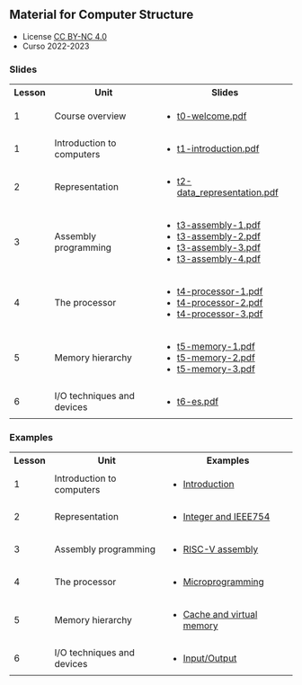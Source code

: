 ## Material for Computer Structure

<html>
<ul>
<li> License <a href="http:/creativecommons.org/licenses/by-nc/4.0/">CC BY-NC 4.0</a> </li>
<li> Curso 2022-2023</li>
</ul>
</html>


### Slides

<html>
 <small>
 <table style="width:100%;" width="100%">
  <tr><th>Lesson</th><th>Unit</th><th>Slides</th></tr>

  <tr><td>1</td><td>Course overview</td>
      <td><ul type="0">
        <li> <a href="https://acaldero.github.io/uc3m_cs/slides/t0-welcome.pdf">t0-welcome.pdf</a> </li>
      </ul></td>
  </tr>

  <tr><td>1</td><td>Introduction to computers</td>
      <td><ul type="1">
        <li> <a href="https://acaldero.github.io/uc3m_cs/slides/t1-introduction.pdf">t1-introduction.pdf</a> </li>
      </ul></td>
  </tr>

  <tr><td>2</td><td>Representation</td>
      <td><ul type="1">
        <li> <a href="https://acaldero.github.io/uc3m_cs/slides/t2-data_representation.pdf">t2-data_representation.pdf</a></li>
      </ul></td>
  </tr>

  <tr><td>3</td><td>Assembly programming</td>
      <td><ul type="1">
        <li> <a href="https://acaldero.github.io/uc3m_cs/slides/t3-assembly-1.pdf">t3-assembly-1.pdf</a></li>
        <li> <a href="https://acaldero.github.io/uc3m_cs/slides/t3-assembly-2.pdf">t3-assembly-2.pdf</a></li>
        <li> <a href="https://acaldero.github.io/uc3m_cs/slides/t3-assembly-3.pdf">t3-assembly-3.pdf</a></li>
        <li> <a href="https://acaldero.github.io/uc3m_cs/slides/t3-assembly-4.pdf">t3-assembly-4.pdf</a></li>
      </ul></td>
  </tr>

  <tr><td>4</td><td>The processor</td>
      <td><ul type="1">
        <li> <a href="https://acaldero.github.io/uc3m_cs/slides/t4-processor-1.pdf">t4-processor-1.pdf</a></li>
        <li> <a href="https://acaldero.github.io/uc3m_cs/slides/t4-processor-2.pdf">t4-processor-2.pdf</a></li>
        <li> <a href="https://acaldero.github.io/uc3m_cs/slides/t4-processor-3.pdf">t4-processor-3.pdf</a></li>
      </ul></td>
  </tr>

  <tr><td>5</td><td>Memory hierarchy</td>
      <td><ul type="1">
        <li> <a href="https://acaldero.github.io/uc3m_cs/slides/t5-memory-1.pdf">t5-memory-1.pdf</a></li>
        <li> <a href="https://acaldero.github.io/uc3m_cs/slides/t5-memory-2.pdf">t5-memory-2.pdf</a></li>
        <li> <a href="https://acaldero.github.io/uc3m_cs/slides/t5-memory-3.pdf">t5-memory-3.pdf</a></li>
      </ul></td>
  </tr>

  <tr><td>6</td><td>I/O techniques and devices</td>
      <td><ul type="1">
        <li> <a href="https://acaldero.github.io/uc3m_cs/slides/t6-io.pdf">t6-es.pdf</a></li>
      </ul></td>
  </tr>

 </table>
 </small>
</html>


### Examples

<html>
 <small>
 <table style="width:100%;" width="100%">
  <tr><th>Lesson</th><th>Unit</th><th>Examples</th></tr>

  <tr><td>1</td><td>Introduction to computers</td>
      <td><ul type="1">
        <li> <a href="https://acaldero.github.io/uc3m_cs/exercises/ex1-introduction">Introduction</a> </li>
      </ul></td>
  </tr>

  <tr><td>2</td><td>Representation</td>
      <td><ul type="1">
        <li> <a href="https://acaldero.github.io/uc3m_cs/exercises/ex2-representation">Integer and IEEE754</a> </li>
      </ul></td>
  </tr>

  <tr><td>3</td><td>Assembly programming</td>
      <td><ul type="1">
        <li> <a href="https://acaldero.github.io/uc3m_cs/exercises/ex3-assembly">RISC-V assembly</a> </li>
      </ul></td>
  </tr>

  <tr><td>4</td><td>The processor</td>
      <td><ul type="1">
        <li> <a href="https://acaldero.github.io/uc3m_cs/exercises/ex4-processor">Microprogramming</a> </li>
      </ul></td>
  </tr>

  <tr><td>5</td><td>Memory hierarchy</td>
      <td><ul type="1">
        <li> <a href="https://acaldero.github.io/uc3m_cs/exercises/ex5-memory">Cache and virtual memory</a> </li>
      </ul></td>
  </tr>

  <tr><td>6</td><td>I/O techniques and devices</td>
      <td><ul type="1">
        <li> <a href="https://acaldero.github.io/uc3m_cs/exercises/ex6-io">Input/Output</a> </li>
      </ul></td>
  </tr>

 </table>
 </small>
</html>

